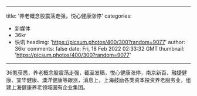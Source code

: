 
---
title: '养老概念股震荡走强，悦心健康涨停'
categories: 
 - 新媒体
 - 36kr
 - 快讯
headimg: 'https://picsum.photos/400/300?random=9077'
author: 36kr
comments: false
date: Fri, 18 Feb 2022 02:33:32 GMT
thumbnail: 'https://picsum.photos/400/300?random=9077'
---

<div>   
36氪获悉，养老概念股震荡走强，截至发稿，悦心健康涨停，南京新百、融捷健康、宜华健康、澳洋健康等跟涨，消息上，上海鼓励各类资本投资养老服务业，组建上海健康养老领域国有企业集团。  
</div>
            